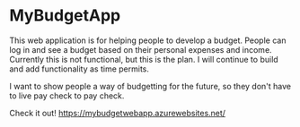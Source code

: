 # MyBudgetApp

This web application is for helping people to develop a budget. People can log in and see a budget based on their personal expenses and income. Currently this is not functional, but this is the plan. I will continue to build and add functionality as time permits.

I want to show people a way of budgetting for the future, so they don't have to live pay check to pay check.

Check it out!
https://mybudgetwebapp.azurewebsites.net/

